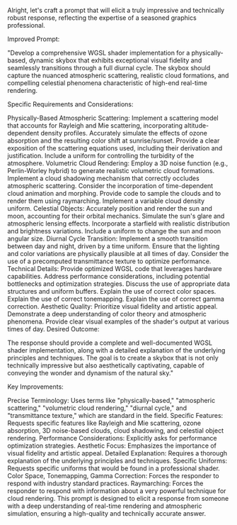 Alright, let's craft a prompt that will elicit a truly impressive and
technically robust response, reflecting the expertise of a seasoned graphics
professional.

Improved Prompt:

"Develop a comprehensive WGSL shader implementation for a physically-based,
dynamic skybox that exhibits exceptional visual fidelity and seamlessly
transitions through a full diurnal cycle. The skybox should capture the nuanced
atmospheric scattering, realistic cloud formations, and compelling celestial
phenomena characteristic of high-end real-time rendering.

Specific Requirements and Considerations:

Physically-Based Atmospheric Scattering: Implement a scattering model that
accounts for Rayleigh and Mie scattering, incorporating altitude-dependent
density profiles. Accurately simulate the effects of ozone absorption and the
resulting color shift at sunrise/sunset. Provide a clear exposition of the
scattering equations used, including their derivation and justification. Include
a uniform for controlling the turbidity of the atmosphere. Volumetric Cloud
Rendering: Employ a 3D noise function (e.g., Perlin-Worley hybrid) to generate
realistic volumetric cloud formations. Implement a cloud shadowing mechanism
that correctly occludes atmospheric scattering. Consider the incorporation of
time-dependent cloud animation and morphing. Provide code to sample the clouds
and to render them using raymarching. Implement a variable cloud density
uniform. Celestial Objects: Accurately position and render the sun and moon,
accounting for their orbital mechanics. Simulate the sun's glare and atmospheric
lensing effects. Incorporate a starfield with realistic distribution and
brightness variations. Include a uniform to change the sun and moon angular
size. Diurnal Cycle Transition: Implement a smooth transition between day and
night, driven by a time uniform. Ensure that the lighting and color variations
are physically plausible at all times of day. Consider the use of a precomputed
transmittance texture to optimize performance. Technical Details: Provide
optimized WGSL code that leverages hardware capabilities. Address performance
considerations, including potential bottlenecks and optimization strategies.
Discuss the use of appropriate data structures and uniform buffers. Explain the
use of correct color spaces. Explain the use of correct tonemapping. Explain the
use of correct gamma correction. Aesthetic Quality: Prioritize visual fidelity
and artistic appeal. Demonstrate a deep understanding of color theory and
atmospheric phenomena. Provide clear visual examples of the shader's output at
various times of day. Desired Outcome:

The response should provide a complete and well-documented WGSL shader
implementation, along with a detailed explanation of the underlying principles
and techniques. The goal is to create a skybox that is not only technically
impressive but also aesthetically captivating, capable of conveying the wonder
and dynamism of the natural sky."

Key Improvements:

Precise Terminology: Uses terms like "physically-based," "atmospheric
scattering," "volumetric cloud rendering," "diurnal cycle," and "transmittance
texture," which are standard in the field. Specific Features: Requests specific
features like Rayleigh and Mie scattering, ozone absorption, 3D noise-based
clouds, cloud shadowing, and celestial object rendering. Performance
Considerations: Explicitly asks for performance optimization strategies.
Aesthetic Focus: Emphasizes the importance of visual fidelity and artistic
appeal. Detailed Explanation: Requires a thorough explanation of the underlying
principles and techniques. Specific Uniforms: Requests specific uniforms that
would be found in a professional shader. Color Space, Tonemapping, Gamma
Correction: Forces the responder to respond with industry standard practices.
Raymarching: Forces the responder to respond with information about a very
powerful technique for cloud rendering. This prompt is designed to elicit a
response from someone with a deep understanding of real-time rendering and
atmospheric simulation, ensuring a high-quality and technically accurate answer.
